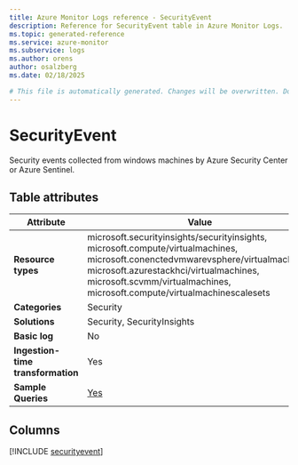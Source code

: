 ```yaml
---
title: Azure Monitor Logs reference - SecurityEvent
description: Reference for SecurityEvent table in Azure Monitor Logs.
ms.topic: generated-reference
ms.service: azure-monitor
ms.subservice: logs
ms.author: orens
author: osalzberg
ms.date: 02/18/2025

# This file is automatically generated. Changes will be overwritten. Do not change this file directly.
---
```


# SecurityEvent

Security events collected from windows machines by Azure Security Center or Azure Sentinel.


## Table attributes

|Attribute|Value|
|---|---|
|**Resource types**|microsoft.securityinsights/securityinsights,<br>microsoft.compute/virtualmachines,<br>microsoft.conenctedvmwarevsphere/virtualmachines,<br>microsoft.azurestackhci/virtualmachines,<br>microsoft.scvmm/virtualmachines,<br>microsoft.compute/virtualmachinescalesets|
|**Categories**|Security|
|**Solutions**| Security, SecurityInsights|
|**Basic log**|No|
|**Ingestion-time transformation**|Yes|
|**Sample Queries**|[Yes](/azure/azure-monitor/reference/queries/securityevent)|



## Columns
  
[!INCLUDE [securityevent](~/reusable-content/ce-skilling/azure/includes/azure-monitor/reference/tables/securityevent-include.md)]
